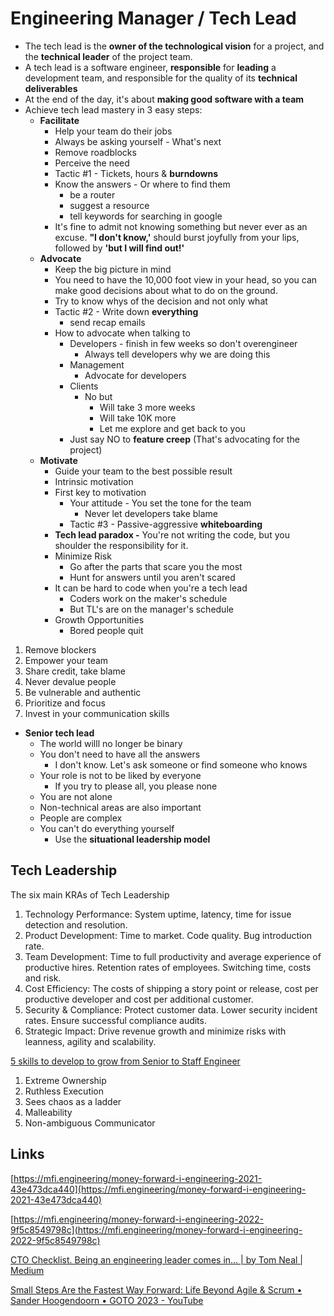 # Engineering Manager / Tech Lead

- The tech lead is the **owner of the technological vision** for a project, and the **technical leader** of the project team.
- A tech lead is a software engineer, **responsible** for **leading** a development team, and responsible for the quality of its **technical deliverables**
- At the end of the day, it's about **making good software with a team**
- Achieve tech lead mastery in 3 easy steps:
    - **Facilitate**
        - Help your team do their jobs
        - Always be asking yourself - What's next
        - Remove roadblocks
        - Perceive the need
        - Tactic #1 - Tickets, hours & **burndowns**
        - Know the answers - Or where to find them
            - be a router
            - suggest a resource
            - tell keywords for searching in google
        - It's fine to admit not knowing something but never ever as an excuse. **"I don't know,'** should burst joyfully from your lips, followed by **'but I will find out!'**
    - **Advocate**
        - Keep the big picture in mind
        - You need to have the 10,000 foot view in your head, so you can make good decisions about what to do on the ground.
        - Try to know whys of the decision and not only what
        - Tactic #2 - Write down **everything**
            - send recap emails
        - How to advocate when talking to
            - Developers - finish in few weeks so don't overengineer
                - Always tell developers why we are doing this
            - Management
                - Advocate for developers
            - Clients
                - No but
                    - Will take 3 more weeks
                    - Will take 10K more
                    - Let me explore and get back to you
            - Just say NO to **feature creep** (That's advocating for the project)
    - **Motivate**
        - Guide your team to the best possible result
        - Intrinsic motivation
        - First key to motivation
            - Your attitude - You set the tone for the team
                - Never let developers take blame
            - Tactic #3 - Passive-aggressive **whiteboarding**
        - **Tech lead paradox -** You're not writing the code, but you shoulder the responsibility for it.
        - Minimize Risk
            - Go after the parts that scare you the most
            - Hunt for answers until you aren't scared
        - It can be hard to code when you're a tech lead
            - Coders work on the maker's schedule
            - But TL's are on the manager's schedule
        - Growth Opportunities
            - Bored people quit

1. Remove blockers
2. Empower your team
3. Share credit, take blame
4. Never devalue people
5. Be vulnerable and authentic
6. Prioritize and focus
7. Invest in your communication skills

- **Senior tech lead**
    - The world willl no longer be binary
    - You don't need to have all the answers
        - I don't know. Let's ask someone or find someone who knows
    - Your role is not to be liked by everyone
        - If you try to please all, you please none
    - You are not alone
    - Non-technical areas are also important
    - People are complex
    - You can't do everything yourself
        - Use the **situational leadership model**

## Tech Leadership

The six main KRAs of Tech Leadership

1. Technology Performance: System uptime, latency, time for issue detection and resolution.
2. Product Development: Time to market. Code quality. Bug introduction rate.
3. Team Development: Time to full productivity and average experience of productive hires. Retention rates of employees. Switching time, costs and risk.
4. Cost Efficiency: The costs of shipping a story point or release, cost per productive developer and cost per additional customer.
5. Security & Compliance: Protect customer data. Lower security incident rates. Ensure successful compliance audits.
6. Strategic Impact: Drive revenue growth and minimize risks with leanness, agility and scalability.

[5 skills to develop to grow from Senior to Staff Engineer](https://newsletter.eng-leadership.com/p/5-skills-to-develop-to-grow-from)

1. Extreme Ownership
2. Ruthless Execution
3. Sees chaos as a ladder
4. Malleability
5. Non-ambiguous Communicator

## Links

[https://mfi.engineering/money-forward-i-engineering-2021-43e473dca440](https://mfi.engineering/money-forward-i-engineering-2021-43e473dca440)

[https://mfi.engineering/money-forward-i-engineering-2022-9f5c8549798c](https://mfi.engineering/money-forward-i-engineering-2022-9f5c8549798c)

[CTO Checklist. Being an engineering leader comes in… | by Tom Neal | Medium](https://medium.com/@tom-neal/cto-checklist-1a2ef3d6502)

[Small Steps Are the Fastest Way Forward: Life Beyond Agile & Scrum • Sander Hoogendoorn • GOTO 2023 - YouTube](https://www.youtube.com/watch?v=OzCE4m9ERvU)
